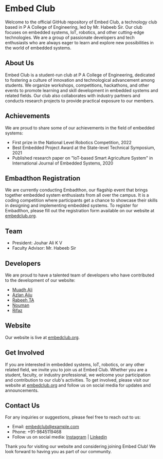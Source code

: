 # Embed Club

Welcome to the official GitHub repository of Embed Club, a technology club based in P A College of Engineering, led by Mr. Habeeb Sir. Our club focuses on embedded systems, IoT, robotics, and other cutting-edge technologies. We are a group of passionate developers and tech enthusiasts who are always eager to learn and explore new possibilities in the world of embedded systems.

## About Us

Embed Club is a student-run club at P A College of Engineering, dedicated to fostering a culture of innovation and technological advancement among students. We organize workshops, competitions, hackathons, and other events to promote learning and skill development in embedded systems and related fields. Our club also collaborates with industry partners and conducts research projects to provide practical exposure to our members.

## Achievements

We are proud to share some of our achievements in the field of embedded systems:

- First prize in the National Level Robotics Competition, 2022
- Best Embedded Project Award at the State-level Technical Symposium, 2021
- Published research paper on "IoT-based Smart Agriculture System" in International Journal of Embedded Systems, 2020

## Embadthon Registration

We are currently conducting Embadthon, our flagship event that brings together embedded system enthusiasts from all over the campus. It is a coding competition where participants get a chance to showcase their skills in designing and implementing embedded systems. To register for Embadthon, please fill out the registration form available on our website at [embedclub.org](https://www.embedclub.org).

## Team

- President: Jouhar Ali K V
- Faculty Advisor: Mr. Habeeb Sir

## Developers

We are proud to have a talented team of developers who have contributed to the development of our website:

- [Muadh Ali](https://github.com/muadhali)
- [Azlan Ajju](https://github.com/azlanajju)
- [Rabeeh TA](https://github.com/rabeeh-ta)
- [Nouman](https://github.com/nou-man)
- [Rifaz](https://github.com/rifaz124)

## Website

Our website is live at [embedclub.org](https://www.embedclub.org). 

## Get Involved

If you are interested in embedded systems, IoT, robotics, or any other related field, we invite you to join us at Embed Club. Whether you are a student, faculty, or industry professional, we welcome your participation and contribution to our club's activities. To get involved, please visit our website at [embedclub.org](https://www.embedclub.org) and follow us on social media for updates and announcements.

## Contact Us

For any inquiries or suggestions, please feel free to reach out to us:

- Email: [embedclub@example.com](mailto:embedclub@pace.edu.in)
- Phone: +91-9845119468
- Follow us on social media: [Instagram](https://www.instagram.com/embedclub) | [Linkedin](https://www.linkedin.com/embedclub)

Thank you for visiting our website and considering joining Embed Club! We look forward to having you as part of our community.
